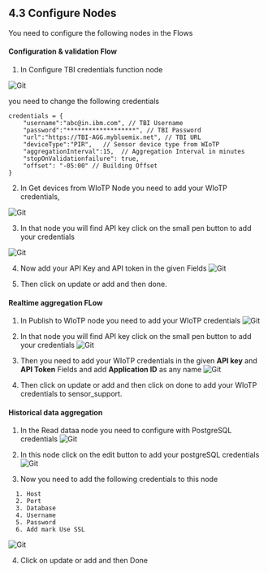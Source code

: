 ## 4.3 Configure Nodes ##
You need to configure the following nodes in the Flows
#### Configuration & validation Flow ####
1. In Configure TBI credentials function node

  ![Git](/images/configure_tbi_credentials.png)

 you need to change the following credentials  
```
credentials = {
    "username":"abc@in.ibm.com", // TBI Username
    "password":"*******************", // TBI Password
    "url":"https://TBI-AGG.mybluemix.net", // TBI URL
    "deviceType":"PIR",   // Sensor device type from WIoTP
    "aggregationInterval":15,  // Aggregation Interval in minutes
    "stopOnValidationfailure": true,
    "offset": "-05:00" // Building Offset
}
```
2. In Get devices from WIoTP Node you need to add your WIoTP credentials,

 ![Git](/images/configure_device_manager.png)

3. In that node you will find API key click on the small pen button to add your credentials

 ![Git](/images/edit_cred_button.png)

4. Now add your API Key and API token in the given Fields
 ![Git](/images/add_cred.png)

5. Then click on update or add and then done.

#### Realtime aggregation FLow ####
1. In Publish to WIoTP node you need to add your WIoTP credentials
![Git](/images/configure_wiotp_node.png)

2. In that node you will find API key click on the small pen button to add your credentials
![Git](/images/wiotp_edit_button.png)

3. Then you need to add your WIoTP credentials in the given **API key** and **API Token** Fields and add **Application ID** as any name
![Git](/images/wiotp_new_cred.png)

4. Then click on update or add and then click on done to add your WIoTP credentials to sensor_support.

#### Historical data aggregation ####
1. In the Read dataa node you need to configure with PostgreSQL credentials
![Git](/images/postgres_cred.png)

2. In this node click on the edit button to add your postgreSQL credentials
![Git](/images/postgres_edit_button.png)

3. Now you need to add the following credentials to this node
```
  1. Host
  2. Port
  3. Database
  4. Username
  5. Password
  6. Add mark Use SSL
```
![Git](/images/postgres_add.png)

4. Click on update or add and then Done
